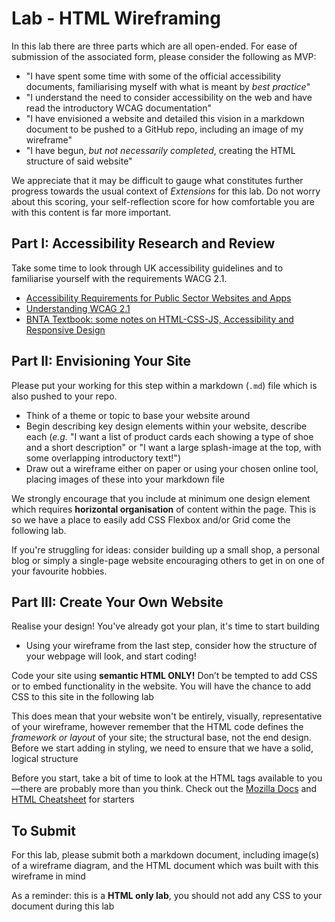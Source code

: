 # Lab - HTML Wireframing

In this lab there are three parts which are all open-ended. For ease of submission of the associated form, please consider the following as MVP:

- "I have spent some time with some of the official accessibility documents, familiarising myself with what is meant by _best practice_"
- "I understand the need to consider accessibility on the web and have read the introductory WCAG documentation"
- "I have envisioned a website and detailed this vision in a markdown document to be pushed to a GitHub repo, including an image of my wireframe"
- "I have begun, _but not necessarily completed_, creating the HTML structure of said website"

We appreciate that it may be difficult to gauge what constitutes further progress towards the usual context of _Extensions_ for this lab. Do not worry about this scoring, your self-reflection score for how comfortable you are with this content is far more important.


## Part I: Accessibility Research and Review

Take some time to look through UK accessibility guidelines and to familiarise yourself with the requirements WACG 2.1.

- [Accessibility Requirements for Public Sector Websites and Apps](https://www.gov.uk/guidance/accessibility-requirements-for-public-sector-websites-and-apps)
- [Understanding WCAG 2.1](https://www.gov.uk/service-manual/helping-people-to-use-your-service/understanding-wcag)
- [BNTA Textbook: some notes on HTML-CSS-JS, Accessibility and Responsive Design](https://brightnetwork-technology-academy.github.io/curriculum/html_css/lessons/intro_to_html_css/intro/)


## Part II: Envisioning Your Site

Please put your working for this step within a markdown (`.md`) file which is also pushed to your repo.

- Think of a theme or topic to base your website around
- Begin describing key design elements within your website, describe each (_e.g._ "I want a list of product cards each showing a type of shoe and a short description" or "I want a large splash-image at the top, with some overlapping introductory text!")
- Draw out a wireframe either on paper or using your chosen online tool, placing images of these into your markdown file

We strongly encourage that you include at minimum one design element which requires **horizontal organisation** of content within the page. This is so we have a place to easily add CSS Flexbox and/or Grid come the following lab.

If you're struggling for ideas: consider building up a small shop, a personal blog or simply a single-page website encouraging others to get in on one of your favourite hobbies.


## Part III: Create Your Own Website

Realise your design! You've already got your plan, it's time to start building

- Using your wireframe from the last step, consider how the structure of your webpage will look, and start coding!

Code your site using **semantic HTML ONLY!** Don’t be tempted to add CSS or to embed functionality in the website. You will have the chance to add CSS to this site in the following lab

This does mean that your website won't be entirely, visually, representative of your wireframe, however remember that the HTML code defines the _framework or layout_ of your site; the structural base, not the end design. Before we start adding in styling, we need to ensure that we have a solid, logical structure

Before you start, take a bit of time to look at the HTML tags available to you—there are probably more than you think. Check out the [Mozilla Docs](https://developer.mozilla.org/en-US/docs/Web/HTML) and [HTML Cheatsheet](https://htmlcheatsheet.com/) for starters


## To Submit

For this lab, please submit both a markdown document, including image(s) of a wireframe diagram, and the HTML document which was built with this wireframe in mind

As a reminder: this is a **HTML only lab**, you should not add any CSS to your document during this lab

